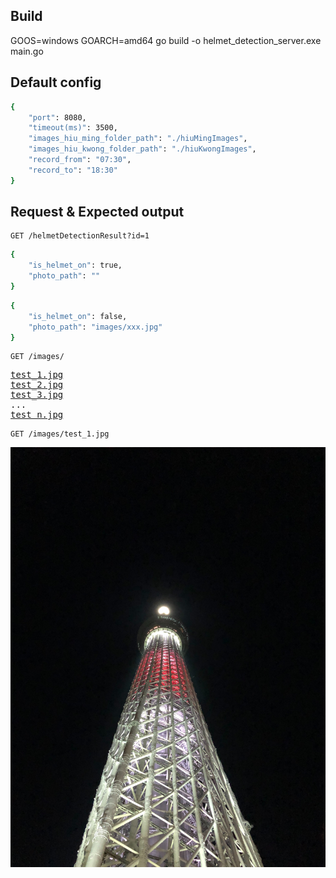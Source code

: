 ## Build
GOOS=windows GOARCH=amd64 go build -o helmet_detection_server.exe main.go

## Default config
```sh
{
    "port": 8080,
    "timeout(ms)": 3500,
    "images_hiu_ming_folder_path": "./hiuMingImages",
    "images_hiu_kwong_folder_path": "./hiuKwongImages",
    "record_from": "07:30",
    "record_to": "18:30"
}
```

## Request & Expected output
```http
GET /helmetDetectionResult?id=1
```
```sh
{
    "is_helmet_on": true,
    "photo_path": ""
}
```
```sh
{
    "is_helmet_on": false,
    "photo_path": "images/xxx.jpg"
}
```
```http
GET /images/
```
<pre>
<a href="test_1.jpg">test_1.jpg</a>
<a href="test_2.jpg">test_2.jpg</a>
<a href="test_3.jpg">test_3.jpg</a>
...
<a href="test_n.jpg">test_n.jpg</a>
</pre>

```http
GET /images/test_1.jpg
```
![My image](/images/test_1.jpg)